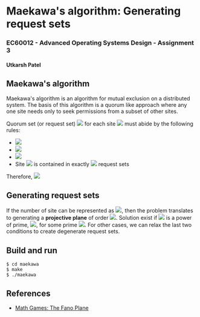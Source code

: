 # Maekawa's algorithm: Generating request sets

### EC60012 - Advanced Operating Systems Design - Assignment 3

#### Utkarsh Patel

## Maekawa's algorithm

Maekawa's algorithm is an algorithm for mutual exclusion on a distributed system. The basis of this algorithm is a quorum like approach where any one site needs only to seek permissions from a subset of other sites.

Quorum set (or request set) <img src="https://latex.codecogs.com/svg.latex?R_i" /> for each site <img src="https://latex.codecogs.com/svg.latex?S_i" /> must abide by the following rules:
- <img src="https://latex.codecogs.com/svg.latex?\forall i \forall j, R_i \cap R_j = \O " />
- <img src="https://latex.codecogs.com/svg.latex?\forall i, S_i \in R_i " />
- <img src="https://latex.codecogs.com/svg.latex?\forall i, | R_i | = K" />
- Site <img src="https://latex.codecogs.com/svg.latex?S_i" /> is contained in exactly <img src="https://latex.codecogs.com/svg.latex?K" /> request sets

Therefore, <img src="https://latex.codecogs.com/svg.latex?\forall i, | R_i | \geq \sqrt{N - 1}" />

## Generating request sets

If the number of site can be represented as <img src="https://latex.codecogs.com/svg.latex?N = K(K - 1) + 1" />, then the problem translates to generating a **projective plane** of order <img src="https://latex.codecogs.com/svg.latex?K - 1"/>. Solution exist if <img src="https://latex.codecogs.com/svg.latex?K - 1"/> is a power of prime, <img src="https://latex.codecogs.com/svg.latex?p ^ m"/>, for some prime <img src="https://latex.codecogs.com/svg.latex?p"/>. For other cases, we can relax the last two conditions to create degenerate request sets.

## Build and run
```shell
$ cd maekawa
$ make
$ ./maekawa
```

## References
- [Math Games: The Fano Plane](http://www.mathpuzzle.com/MAA/47-Fano/mathgames_05_30_06.html)